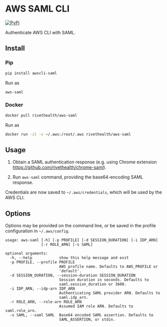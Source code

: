 # AWS SAML CLI

[![PyPi](https://img.shields.io/pypi/v/awscli-saml)](https://pypi.org/project/awscli-saml/)

Authenticate AWS CLI with SAML.

## Install

### Pip

```sh
pip install awscli-saml
```

Run as

```sh
aws-saml
```

### Docker

```sh
docker pull rivethealth/aws-saml
```

Run as

```sh
docker run -it -v ~/.aws:/root/.aws rivethealth/aws-saml
```

## Usage

1. Obtain a SAML authentication response (e.g. using Chrome extension https://github.com/rivethealth/chrome-saml).

2. Run `aws-saml` command, providing the base64-encoding SAML response.

Credentials are now saved to `~/.aws/credentials`, which will be used by the AWS CLI.

## Options

Options may be provided on the command line, or be saved in the profile configuration in `~/.aws/config`.

```
usage: aws-saml [-h] [-p PROFILE] [-d SESSION_DURATION] [-i IDP_ARN]
                [-r ROLE_ARN] [-s SAML]

optional arguments:
  -h, --help            show this help message and exit
  -p PROFILE, --profile PROFILE
                        AWS profile name. Defaults to AWS_PROFILE or
                        'default'.
  -d SESSION_DURATION, --session-duration SESSION_DURATION
                        Session duration in seconds. Defaults to
                        saml.session_duration or 3600.
  -i IDP_ARN, --idp-arn IDP_ARN
                        Authenticating SAML provider ARN. Defaults to
                        saml.idp_arn.
  -r ROLE_ARN, --role-arn ROLE_ARN
                        Assumed IAM role ARN. Defaults to saml.role_arn.
  -s SAML, --saml SAML  Base64 encoded SAML assertion. Defaults to
                        SAML_ASSERTION, or stdin.
```
